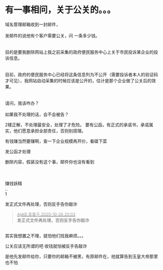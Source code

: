 # 有一事相问，关于公关的。。。


域名管理邮箱收到一封邮件，<br />
<br />
发邮件的说他有个客户需要公关，问 一条多少钱。<br />
<br />
<br />
目的是要我删除网站上我之前采集的政府便民服务中心上关于市民投诉某企业的投诉信息。<br />
<br />
<br />
目前，政府的便民服务中心已经将这条信息列为不公开（需要投诉者本人的验证码才可见），我网站自动采集的时候应该是公开的，估计是那个企业做了公关后的效果。<br />
<br />
<br />
请问，我该咋办？<br />
<br />
如果我不处理的话，会不会被告？

2楼正解，不处理最安全，处理了才危险。 要有公函，有正式的承诺书，承诺属实，他们愿意承担全部责任，否则别搭理。

有钱赚当然要赚啊，查一下企业规模再开价，看碟下菜

发公函才处理

删除内容，假装没有这个事，邮件你也没有看到<br />
<br />
<font color="White">贪钱可能会被钓鱼吃免费饭</font>

赚钱妖精<img src="static/image/smiley/default/lol.gif" smilieid="12" border="0" alt="" /><br />
..<br />
1

发正式文件再处理，否则反手告你敲诈<img src="static/image/smiley/yct/008.gif" smilieid="39" border="0" alt="" />

<div class="quote"><blockquote><font size="2"><a href="https://www.hostloc.com/forum.php?mod=redirect&amp;goto=findpost&amp;pid=9355751&amp;ptid=758702" target="_blank"><font color="#999999">ApkB 发表于 2020-10-26 20:03</font></a></font><br />
发正式文件再处理，否则反手告你敲诈</blockquote></div><br />
其实我想置之不理，就怕他们找我麻烦。。。

公关应该无所谓的吧 收钱就怕被反手告敲诈

是他先发邮件给你，只要你的邮箱不被黑，有原邮件在，他就算告到玉皇大帝那里也不怕
